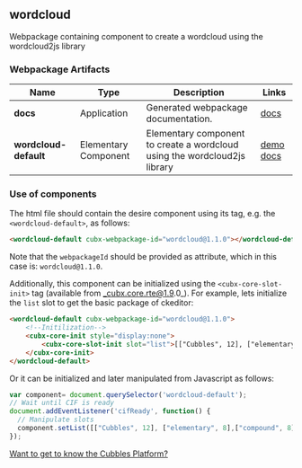 ## wordcloud
Webpackage containing component to create a wordcloud using the wordcloud2js library
### Webpackage Artifacts
| Name | Type | Description | Links |
|---|---|---|---|
| **docs** | Application | Generated webpackage documentation. | [docs](https://cubbles.world/shared/wordcloud@1.1.0/docs/index.html) |
| **wordcloud-default** | Elementary Component | Elementary component to create a wordcloud using the wordcloud2js library | [demo](https://cubbles.world/shared/wordcloud@1.1.0/wordcloud-default/demo/index.html) [docs](https://cubbles.world/shared/wordcloud@1.1.0/wordcloud-default/docs/index.html) |
### Use of components
The html file should contain the desire component using its tag, e.g. the `<wordcloud-default>`, as follows:
```html
<wordcloud-default cubx-webpackage-id="wordcloud@1.1.0"></wordcloud-default>
```
Note that the `webpackageId` should be provided as attribute, which in this case is: `wordcloud@1.1.0`.

Additionally, this component can be initialized using the `<cubx-core-slot-init>` tag (available from _cubx.core.rte@1.9.0_).
For example, lets initialize the `list` slot to get the basic package of ckeditor:

```html
<wordcloud-default cubx-webpackage-id="wordcloud@1.1.0">
    <!--Initilization-->
    <cubx-core-init style="display:none">
        <cubx-core-slot-init slot="list">[["Cubbles", 12], ["elementary", 8],["compound", 8], ["component", 8], ["webpackage", 6], ["webcomponent", 4]]</cubx-core-slot-init>
    </cubx-core-init>
</wordcloud-default>
```

Or it can be initialized and later manipulated from Javascript as follows:

```javascript
var component= document.querySelector('wordcloud-default');
// Wait until CIF is ready
document.addEventListener('cifReady', function() {
  // Manipulate slots
  component.setList([["Cubbles", 12], ["elementary", 8],["compound", 8], ["component", 8], ["webpackage", 6], ["webcomponent", 4]]);
});
```

[Want to get to know the Cubbles Platform?](https://cubbles.github.io)
